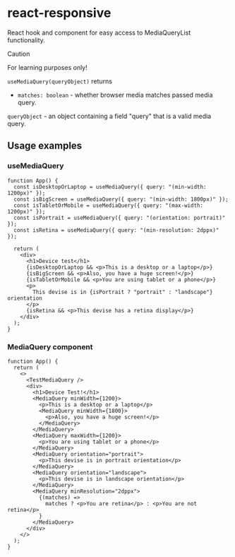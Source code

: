 # react-responsive

React hook and component for easy access to MediaQueryList functionality.

> [!CAUTION]
> For learning purposes only!

`useMediaQuery(queryObject)` returns

- `matches: boolean` - whether browser media matches passed media query.

`queryObject` - an object containing a field "query" that is a valid media query.

## Usage examples

### useMediaQuery

```tsx
function App() {
  const isDesktopOrLaptop = useMediaQuery({ query: "(min-width: 1200px)" });
  const isBigScreen = useMediaQuery({ query: "(min-width: 1800px)" });
  const isTabletOrMobile = useMediaQuery({ query: "(max-width: 1200px)" });
  const isPortrait = useMediaQuery({ query: "(orientation: portrait)" });
  const isRetina = useMediaQuery({ query: "(min-resolution: 2dppx)" });

  return (
    <div>
      <h1>Device test</h1>
      {isDesktopOrLaptop && <p>This is a desktop or a laptop</p>}
      {isBigScreen && <p>Also, you have a huge screen!</p>}
      {isTabletOrMobile && <p>You are using tablet or a phone</p>}
      <p>
        This devise is in {isPortrait ? "portrait" : "landscape"} orientation
      </p>
      {isRetina && <p>This devise has a retina display</p>}
    </div>
  );
}
```

### MediaQuery component

```tsx
function App() {
  return (
    <>
      <TestMediaQuery />
      <div>
        <h1>Device Test!</h1>
        <MediaQuery minWidth={1200}>
          <p>This is a desktop or a laptop</p>
          <MediaQuery minWidth={1800}>
            <p>Also, you have a huge screen!</p>
          </MediaQuery>
        </MediaQuery>
        <MediaQuery maxWidth={1200}>
          <p>You are using tablet or a phone</p>
        </MediaQuery>
        <MediaQuery orientation="portrait">
          <p>This devise is in portrait orientation</p>
        </MediaQuery>
        <MediaQuery orientation="landscape">
          <p>This devise is in landscape orientation</p>
        </MediaQuery>
        <MediaQuery minResolution="2dppx">
          {(matches) =>
            matches ? <p>You are retina</p> : <p>You are not retina</p>
          }
        </MediaQuery>
      </div>
    </>
  );
}
```
